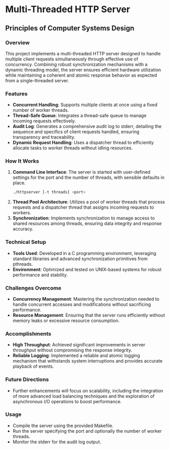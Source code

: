 # Multi-Threaded HTTP Server
## Principles of Computer Systems Design

### Overview
This project implements a multi-threaded HTTP server designed to handle multiple client requests simultaneously through effective use of concurrency. Combining robust synchronization mechanisms with a dynamic threading model, the server ensures efficient hardware utilization while maintaining a coherent and atomic response behavior as expected from a single-threaded server.

### Features
- **Concurrent Handling**: Supports multiple clients at once using a fixed number of worker threads.
- **Thread-Safe Queue**: Integrates a thread-safe queue to manage incoming requests effectively.
- **Audit Log**: Generates a comprehensive audit log to stderr, detailing the sequence and specifics of client requests handled, ensuring transparency and traceability.
- **Dynamic Request Handling**: Uses a dispatcher thread to efficiently allocate tasks to worker threads without idling resources.

### How It Works
1. **Command Line Interface**: The server is started with user-defined settings for the port and the number of threads, with sensible defaults in place.
   ```bash
   ./httpserver [-t threads] <port>
   ```
2. **Thread Pool Architecture**: Utilizes a pool of worker threads that process requests and a dispatcher thread that assigns incoming requests to workers.
3. **Synchronization**: Implements synchronization to manage access to shared resources among threads, ensuring data integrity and response accuracy.

### Technical Setup
- **Tools Used**: Developed in a C programming environment, leveraging standard libraries and advanced synchronization primitives from pthreads.
- **Environment**: Optimized and tested on UNIX-based systems for robust performance and stability.

### Challenges Overcome
- **Concurrency Management**: Mastering the synchronization needed to handle concurrent accesses and modifications without sacrificing performance.
- **Resource Management**: Ensuring that the server runs efficiently without memory leaks or excessive resource consumption.

### Accomplishments
- **High Throughput**: Achieved significant improvements in server throughput without compromising the response integrity.
- **Reliable Logging**: Implemented a reliable and atomic logging mechanism that withstands system interruptions and provides accurate playback of events.

### Future Directions
- Further enhancements will focus on scalability, including the integration of more advanced load balancing techniques and the exploration of asynchronous I/O operations to boost performance.

### Usage
- Compile the server using the provided Makefile.
- Run the server specifying the port and optionally the number of worker threads.
- Monitor the stderr for the audit log output.

